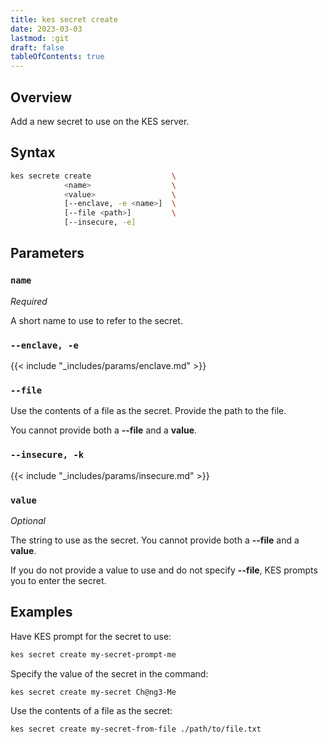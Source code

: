 ```yaml
---
title: kes secret create
date: 2023-03-03
lastmod: :git
draft: false
tableOfContents: true
---
```


## Overview

Add a new secret to use on the KES server.

## Syntax

```sh
kes secrete create                  \
            <name>                  \
            <value>                 \
            [--enclave, -e <name>]  \
            [--file <path>]         \
            [--insecure, -e]
```

## Parameters

### `name`

_Required_

A short name to use to refer to the secret.

### `--enclave, -e`

{{< include "_includes/params/enclave.md" >}}

### `--file`

Use the contents of a file as the secret.
Provide the path to the file.

You cannot provide both a **--file** and a **value**.

### `--insecure, -k`

{{< include "_includes/params/insecure.md" >}}

### `value`

_Optional_

The string to use as the secret.
You cannot provide both a **--file** and a **value**.

If you do not provide a value to use and do not specify **--file**, KES prompts you to enter the secret.

## Examples

Have KES prompt for the secret to use:

```sh {.copy}
kes secret create my-secret-prompt-me
```

Specify the value of the secret in the command:

```sh {.copy}
kes secret create my-secret Ch@ng3-Me
```

Use the contents of a file as the secret:

```sh {.copy}
kes secret create my-secret-from-file ./path/to/file.txt
```
